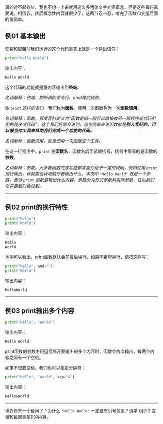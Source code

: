 真的对不起各位，我也不想一上来就用这么多粗体文字介绍概念，但是这些真的需要说。相信我，往后概念性内容就很少了，这两节忍一忍，啃完了函数和变量后面的很简单。

## 例01 基本输出

安装和配置时我们运行的这个代码事实上就是一个输出语句：

```python
print("Hello World")
```

输出内容：

```txt
Hello World
```

这个代码的功能就是将内容输出到**终端**。

*名词解释：终端，即所谓的命令行、cmd等的统称。*

像 `print` 这样的语句，我们称为**函数**。使用一次函数称为一次**函数调用**。

*名词解释：函数，百度百科定义为“函数是指一段可以直接被另一段程序或代码引用的程序或代码”，这个我们后面会说到，现在简单来说函数就是**别人写好的、可以被当作工具来帮助我们完成一个功能的代码**。*

*名词解释：函数调用，就是使用一次函数这个工具。*

在这一行程序中，`print` 是**函数名**，函数名后面紧跟括号，括号中填写的是函数的**参数**。

*名词解释：参数。大多数函数完成功能都需要你给予一定的说明，例如使用 `print` 进行输出，你就要告诉电脑你要输出什么。本例中 `"Hello World"` 就是一个参数，告诉 `print` 函数要输出什么内容。参数分为形式参数和实际参数，往后我们在将函数时会说到。*

---

## 例02 print的换行特性

```python
print("Hello")
print("World")
```

输出内容：

```txt
Hello
World
```

本例可以看出，print函数默认会在最后换行。如果不希望换行，请按这样写：

```python
print("Hello", end="")
print("World")
```

输出内容：

```txt
HelloWorld
```

---

## 例03 print输出多个内容

```python
print("Hello", "World")
```

输出内容：

```txt
Hello World
```

print函数的参数中用逗号隔开要输出的多个内容时，函数会依次输出，每两个内容之间有一个空格。

如果不想要空格，我们也可以指定分隔符：

```python
print("Hello", "World", sep="&")
```

输出内容：

```txt
Hello&World
```

---

也许你有一个疑问了：为什么 `"Hello World"` 一定要有引号包裹？请学习[[1.2 变量和数据类型]]的内容。